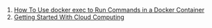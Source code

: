 1. [How To Use docker exec to Run Commands in a Docker Container](https://www.digitalocean.com/community/tutorials/how-to-use-docker-exec-to-run-commands-in-a-docker-container)
2. [Getting Started With Cloud Computing](https://www.digitalocean.com/community/tutorial_series/getting-started-with-cloud-computing)
